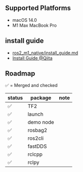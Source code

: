## Supported Platforms
- macOS 14.0
- M1 Max MacBook Pro
## install guide
- [ros2_m1_native/install_guide.md](https://github.com/TakanoTaiga/ros2_m1_native/blob/master/install_guide.md)
- [Install Guide @Qiita](https://qiita.com/TakanoTaiga/items/f67217ce60a81799a663)


## Roadmap

✅ = Merged and checked


| status | package | note |
| -- | -- | -- |
| ✅ | TF2 |  |
| ✅ | launch |  |
| ✅ | demo node |  |
| ✅ | rosbag2 |  |
| ✅ | ros2cli |  |
| ✅ | fastDDS |  |
| ✅ | rclcpp |  |
| ✅ | rclpy |  |
